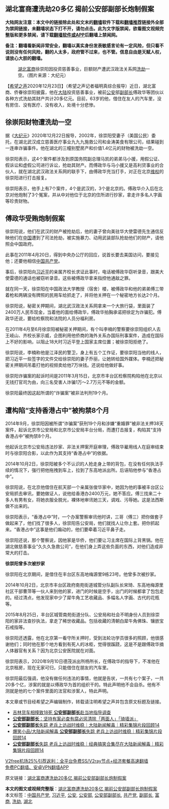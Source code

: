 <h2>湖北富商遭洗劫20多亿 揭前公安部副部长炮制假案</h2> <p class="notice"><b>大陆网友注意：本文中的链接除此处和文末的<a href="https://github.com/bannedbook/fanqiang" >翻墙</a>软件下载和<a href="https://github.com/killgcd/justmysocks/blob/master/README.md">翻墙推荐</a>链接外全部为禁网链接，未翻墙状态下打不开，请勿点击。此为文字版禁闻，欲看图文视频完整版和更多禁闻，请下载<a href="https://github.com/bannedbook/fanqiang">翻墙软件或APP</a>后翻墙上禁闻网。</p><p>备注：翻墙看新闻非常安全，翻墙以真实身份发表敏感言论有一定风险，但只看不说则没有任何风险，翻的人太多，政府管不过来，也不管。信息自由是天赋人权，请放心大胆的翻墙。</b></p>  <div class="entry"> <figure><figcaption><a href="https://www.bannedbook.org/bnews/tag/%e6%b9%96%e5%8c%97/" class="st_tag internal_tag" rel="tag" title="标签 湖北 下的日志">湖北</a><a href="https://www.bannedbook.org/bnews/tag/%E5%AF%8C%E5%95%86/" class="st_tag internal_tag" rel="tag" title="标签 富商 下的日志">富商</a>徐崇阳因投资慈善事业，巨额财产遭武汉政法关系网<a href="https://www.bannedbook.org/bnews/tag/%E6%B4%97%E5%8A%AB/" class="st_tag internal_tag" rel="tag" title="标签 洗劫 下的日志">洗劫</a>一空。（图片来源：大纪元）</figcaption></figure> <p>【<span class='wp_keywordlink_affiliate'><a href="https://www.soundofhope.org" title="希望之声" target="_blank">希望之声</a></span>2020年12月23日】（希望之声记者福明真综合报导）近日，湖北富商、侨眷徐崇阳披露，他在<span class='wp_keywordlink_affiliate'><a href="https://www.bannedbook.org/" title="大陆" target="_blank">大陆</a></span>投资慈善事业，被前<a href="https://www.bannedbook.org/bnews/tag/%e5%85%ac%e5%ae%89/" class="st_tag internal_tag" rel="tag" title="标签 公安 下的日志">公安</a>部<a href="https://www.bannedbook.org/bnews/tag/%e5%89%af%e9%83%a8%e9%95%bf/" class="st_tag internal_tag" rel="tag" title="标签 副部长 下的日志">副部长</a>傅政华等团伙以各种方式洗劫其财产共计20多亿元。目前，63岁的他，借住在友人的汽车里，没有房住、没有医疗、没有收入，处境十分悲惨。</p> <h2><strong>徐崇阳财物遭洗劫一空</strong></h2> <p>据《<span class='wp_keywordlink_affiliate'><a href="http://www.epochtimes.com/" title="大纪元" target="_blank">大纪元</a></span>》2020年12月22日报导，2002年，徐崇阳受妻子（美国公民）委托，在湖北武汉成立慈善医疗事业九九九施救公司和金涛美食有限公司，结果碰到一连串诈骗事件。他在湖北的三幢别墅房产和价值1.4亿元的财物被洗劫一空。</p> <p>徐崇阳表示，这4个案件都涉及到原国务院副总理马凯的弟弟马小援，用假公证、假诉讼和虚假公司进行诉讼，抢劫其财产。而傅政华与马小援又是高利贷事业的合伙人，就在湖北武汉政法关系网的联手下，由傅政华充当打手，对正在北京<span class='wp_keywordlink_affiliate'><a href="https://www.bannedbook.org/bnews/weiquan/" title="维权" target="_blank">维权</a></span>的徐崇阳进行打击报复。</p> <p>徐崇阳表示，他手上有7个案件，4个是武汉的，3个是北京的。傅政华介入后在北京对他炮制了3个冤案，并从中对他位于北京的住所进行抄家，拿走许多名人字画等珍贵财物。</p> <h2><strong>傅政华受贿炮制假案</strong></h2> <p>徐崇阳说，他们在武汉的财产被抢劫后，他的妻子曾向美驻华大使雷德先生通信反映他们在<span class='wp_keywordlink_affiliate'><a href="https://www.bannedbook.org/" title="中国" target="_blank">中国</a></span>遭到了司法抢劫，被实施暴力、动用武装部队抢劫他们的财产，请他照会中国政府。</p> <p>此事在2011年4月20日，得到中央办公厅的回应，说首长要去美国访问，要接见他；还要他相信<a href="https://www.bannedbook.org/bnews/tag/%e4%b8%ad%e5%9b%bd%e5%85%b1%e4%ba%a7%e5%85%9a/" class="st_tag internal_tag" rel="tag" title="标签 中国共产党 下的日志">中国共产党</a>。</p> <p>事后，徐崇阳向<a href="https://www.bannedbook.org/bnews/tag/%e4%b9%a0%e8%bf%91%e5%b9%b3/" class="st_tag internal_tag" rel="tag" title="标签 习近平 下的日志">习近平</a>的亲属齐校长求证此事时，电话被傅政华窃听录音，跟美大使雷德的通话也被窃听录音。这些被傅政华拿来指控他通敌之罪。</p>  <p>就在同一天，徐崇阳在中国政法大学教授（宿舍）楼，被傅政华和他的弟弟傅三带着枪和两辆没有牌照的民用车给抓走了，并将他关押在一个秘密地方长达2个月。</p> <p>徐崇阳说，秘密关押期间，湖北武汉政法关系网拿来一个大旅行袋，里面装了2400万人民币现金，当着他的面给傅政华，傅政华拍胸承诺把徐定为诈骗犯。傅政华还说，要给检察院和法院的人员分福利房。</p> <p>在2011年4月至6月徐崇阳被秘密关押期间，有个叫李楠的警察要徐崇阳组织人去王岐山、齐校长家示威，企图利用他侨商的海外关系办国际刑事案件，造成在国际上不好的影响，以阻止18大时习近平登上国家主席位置；被徐崇阳拒绝了。</p> <p>徐崇阳说，李楠称他是江泽民的警卫，身上有五个工作证，要徐崇阳当他的线人，把习近平一些签字的文件交给徐崇阳的妻子乔丽，让她转给国外媒体。李楠还把秘密关押期间吊着打他的视频卖给他7万块钱。还说给他做好事。</p> <p>徐崇阳诈骗案的起诉时间是2011年3月15日，北京市丰台区检察院构陷他在北京以无钱打官司为由，向三名受害人诈骗1万～2.7万元不等的金额。</p> <p>徐崇阳最终因这起所谓的“诈骗案”被非法判刑19个月。</p> <h2><strong>遭构陷“支持香港占中”被拘禁8个月</strong></h2> <p>2014年9月，徐崇阳因被所谓“诈骗案”获刑19个月和涉嫌“重婚罪”被非法关押38天案件，起诉北京市公安局和北京市公安局丰台分局，而遭打击报复，构陷其“支持香港占中”被拘禁8个月。</p>  <p>他起诉北京市公安局违法抄家、非法关押案开庭审理，傅政华雇用线人在庭审结束时与徐崇阳合影，以此作为其支持“香港占中”的依据。</p> <p>2014年10月2日，徐崇阳被多个不认识的人抢走身上带的背包，在没有任何执法手续的情况下，强行把他拖拽到车上，拉到了东高地派出所。后诬陷他参与“香港占中”。</p> <p>徐崇阳说，在北京他借住在航天部一个亲属张俊华家中，她因为他的事被丰台区公安局抓去审讯，要她做证人，说他给香港办2400万元，她不答应。傅三找来二十多人有男有女，将她衣服全脱光，裸体地审讯她三天，调戏、污辱她。这是法西斯做不出来的。</p> <p>徐崇阳表示，“香港占中”时，一个办案警察审讯他时讲，三哥（傅三）把你做套子做起来了，他们找了很多人，徐崇阳告公安局，他们就找人让你上套。把你抓起来。“香港占中”这事是他们煽动的，他们要牵着习近平鼻子走。</p> <p>徐崇阳还说，那个警察说，因他家是华侨，他们要让习主席在国际上背黑锅。他在湖北做慈善事业“久久久急救公司”，在他们身上弄这些负面的东西，对他们造成非常大的打击。</p> <p><strong>徐崇阳曾多次被抄家</strong></p> <p>徐崇阳在北京期间，是借住在丰台区东高地梅源里9栋23号。他曾多次被抄家。</p>  <p>2014年10月2日，北京市丰台区政府南苑街道城管分队副队长宋琦、东高地梅源里社区干部曹萍等一伙人来到他的家，进门的时候是空手，出门的时候都拿了包包走的。经过清点，他发现家中少了犀牛角工艺收藏品、多幅名人字画、古代的花瓶等。</p> <p>2015年8月25日，丰台区城管南苑街道分队、公安局和社会不明身份人员到徐崇阳的家非法查抄执法，拿走了稀世收藏品。包括收藏的清朝白犀牛角佛珠、镶嵌宝石戒指等。</p> <p>徐崇阳还透露，他在北京第一看守所关押时，受到法轮功学员很多的照顾，他很感谢他们；同时他在那个地方看到有死人的冰柜，觉得很蹊跷，这是不是跟傅政华摘人体器官有关系？因为北京公安医院就在对面。</p> <p>徐崇阳表示，2020年9月10日德茂派出所杨所长，在傅政华的指导下，不准他在北京租房，现在无家可归，只能借住在朋友的汽车里。</p> <p>徐崇阳最后强调，他没有做任何违法的事情，他就是告状，一共有七个案子，一共20多个亿，涉案的就是以傅政华为首的组织干的。特此声明他不会自杀。他有不测就是他的七个案件里面的法官和涉案人，特此声明。</p> <p>本文章或节目经希望之声编辑制作，转载请注明希望之声并包含原文标题及链接。</p> <ul class='op-related-articles' title='相关阅读'> <li><a href='https://www.bannedbook.org/bnews/baitai/20201004/1408009.html' target='_blank'>吉林货车相撞致18死 <b>公安部副部长</b>赴当地指导调查</a></li> <li><a href='https://www.bannedbook.org/bnews/baitai/20200831/1388819.html' target='_blank'><b>公安部副部长</b>：坚持有案必查有腐必惩清除「两面人」「骑墙派」</a></li> <li><a href='https://www.bannedbook.org/bnews/funmedia/20200815/1380529.html' target='_blank'><b>公安部副部长</b>失踪 老兵上访战时维稳｜大陆新闻解毒｜精彩集锦片段回顾14</a></li> <li><a href='https://www.bannedbook.org/bnews/funmedia/20200813/1379460.html' target='_blank'>爆笑小品/大陆新闻解毒 <b>公安部副部长</b>失踪 老兵上访战时维稳｜精彩集锦片段回顾14</a></li> <li><a href='https://www.bannedbook.org/bnews/bannedvideo/20200813/1379339.html' target='_blank'><b>公安部副部长</b>失踪 老兵上访战时维稳｜经典搞笑合集尽在大陆新闻解毒｜精彩集锦片段回顾14</a></li> </ul> <p class="texttj"> <a href="https://github.com/bannedbook/fanqiang/wiki/V2ray%E6%9C%BA%E5%9C%BA" target="_blank">V2free机场25%引荐返利：全平台免费SS/V2ray节点+经济套餐高速翻墙</a><br/> <a href="https://github.com/bannedbook/fanqiang/wiki/%E7%A6%81%E9%97%BB%E7%BD%91%E5%AE%89%E5%8D%93%E7%BF%BB%E5%A2%99%E6%96%B0%E9%97%BBAPP" target="_blank">免费PC翻墙、安卓VPN翻墙APP</a></p><p>原文链接：<a class="src_link"  href="https://www.soundofhope.org/post/456484" target="_blank">湖北富商遭洗劫20多亿 揭前公安部副部长炮制假案</a></p> <a name='sharetosocial'></a>       <div><b>本文的图文或视频完整版</b>：<a href='https://www.bannedbook.org/bnews/comments/20201223/1453489.html'>湖北富商遭洗劫20多亿 揭前公安部副部长炮制假案</a></div>  </div><!--END ENTRY--> <div class="postfooter"> <div>本文标签：<a href="https://www.bannedbook.org/bnews/tag/%e4%b8%ad%e5%9b%bd%e5%85%b1%e4%ba%a7%e5%85%9a/" rel="tag">中国共产党</a>, <a href="https://www.bannedbook.org/bnews/tag/%e4%b9%a0%e8%bf%91%e5%b9%b3/" rel="tag">习近平</a>, <a href="https://www.bannedbook.org/bnews/tag/%e5%85%ac%e5%ae%89/" rel="tag">公安</a>, <a href="https://www.bannedbook.org/bnews/tag/%e5%85%ac%e5%ae%89%e9%83%a8/" rel="tag">公安部</a>, <a href="https://www.bannedbook.org/bnews/tag/%e5%85%ac%e5%ae%89%e9%83%a8%e5%89%af%e9%83%a8%e9%95%bf/" rel="tag">公安部副部长</a>, <a href="https://www.bannedbook.org/bnews/tag/%e5%85%b1%e4%ba%a7%e5%85%9a/" rel="tag">共产党</a>, <a href="https://www.bannedbook.org/bnews/tag/%e5%89%af%e9%83%a8%e9%95%bf/" rel="tag">副部长</a>, <a href="https://www.bannedbook.org/bnews/tag/%E5%AF%8C%E5%95%86/" rel="tag">富商</a>, <a href="https://www.bannedbook.org/bnews/tag/%E6%B4%97%E5%8A%AB/" rel="tag">洗劫</a>, <a href="https://www.bannedbook.org/bnews/tag/%e6%b9%96%e5%8c%97/" rel="tag">湖北</a></div>  </div><!--END POSTFOOTER--> 